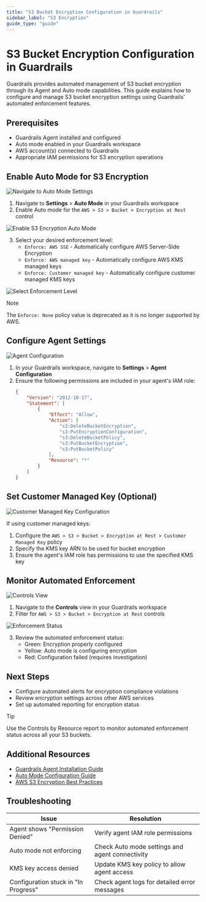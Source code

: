 ```yaml
---
title: "S3 Bucket Encryption Configuration in Guardrails"
sidebar_label: "S3 Encryption"
guide_type: "guide"
---
```


# S3 Bucket Encryption Configuration in Guardrails

Guardrails provides automated management of S3 bucket encryption through its Agent and Auto mode capabilities. This guide explains how to configure and manage S3 bucket encryption settings using Guardrails' automated enforcement features.

## Prerequisites

- Guardrails Agent installed and configured
- Auto mode enabled in your Guardrails workspace
- AWS account(s) connected to Guardrails
- Appropriate IAM permissions for S3 encryption operations

## Enable Auto Mode for S3 Encryption

![Navigate to Auto Mode Settings](/images/docs/guardrails/guides/using-guardrails/encryption/s3/navigate-auto-mode-settings.png)

1. Navigate to **Settings** > **Auto Mode** in your Guardrails workspace
2. Enable Auto mode for the `AWS > S3 > Bucket > Encryption at Rest` control

![Enable S3 Encryption Auto Mode](/images/docs/guardrails/guides/using-guardrails/encryption/s3/enable-s3-encryption-auto-mode.png)

3. Select your desired enforcement level:
   - `Enforce: AWS SSE` - Automatically configure AWS Server-Side Encryption
   - `Enforce: AWS managed key` - Automatically configure AWS KMS managed keys
   - `Enforce: Customer managed key` - Automatically configure customer managed KMS keys

![Select Enforcement Level](/images/docs/guardrails/guides/using-guardrails/encryption/s3/select-enforcement-level.png)

> [!NOTE]
> The `Enforce: None` policy value is deprecated as it is no longer supported by AWS.

## Configure Agent Settings

![Agent Configuration](/images/docs/guardrails/guides/using-guardrails/encryption/s3/agent-configuration-settings.png)

1. In your Guardrails workspace, navigate to **Settings** > **Agent Configuration**
2. Ensure the following permissions are included in your agent's IAM role:
   ```json
   {
       "Version": "2012-10-17",
       "Statement": [
           {
               "Effect": "Allow",
               "Action": [
                   "s3:DeleteBucketEncryption",
                   "s3:PutEncryptionConfiguration",
                   "s3:DeleteBucketPolicy",
                   "s3:PutBucketEncryption",
                   "s3:PutBucketPolicy"
               ],
               "Resource": "*"
           }
       ]
   }
   ```

## Set Customer Managed Key (Optional)

![Customer Managed Key Configuration](/images/docs/guardrails/guides/using-guardrails/encryption/s3/customer-managed-key-config.png)

If using customer managed keys:

1. Configure the `AWS > S3 > Bucket > Encryption at Rest > Customer Managed Key` policy
2. Specify the KMS key ARN to be used for bucket encryption
3. Ensure the agent's IAM role has permissions to use the specified KMS key

## Monitor Automated Enforcement

![Controls View](/images/docs/guardrails/guides/using-guardrails/encryption/s3/controls-view-encryption.png)

1. Navigate to the **Controls** view in your Guardrails workspace
2. Filter for `AWS > S3 > Bucket > Encryption at Rest` controls

![Enforcement Status](/images/docs/guardrails/guides/using-guardrails/encryption/s3/enforcement-status-indicators.png)

3. Review the automated enforcement status:
   - Green: Encryption properly configured
   - Yellow: Auto mode is configuring encryption
   - Red: Configuration failed (requires investigation)

## Next Steps

- Configure automated alerts for encryption compliance violations
- Review encryption settings across other AWS services
- Set up automated reporting for encryption status

> [!TIP]
> Use the Controls by Resource report to monitor automated enforcement status across all your S3 buckets.

## Additional Resources

- [Guardrails Agent Installation Guide](link-to-agent-installation)
- [Auto Mode Configuration Guide](link-to-auto-mode)
- [AWS S3 Encryption Best Practices](https://docs.aws.amazon.com/AmazonS3/latest/userguide/bucket-encryption.html)

## Troubleshooting

| Issue | Resolution |
|-------|------------|
| Agent shows "Permission Denied" | Verify agent IAM role permissions |
| Auto mode not enforcing | Check Auto mode settings and agent connectivity |
| KMS key access denied | Update KMS key policy to allow agent access |
| Configuration stuck in "In Progress" | Check agent logs for detailed error messages |